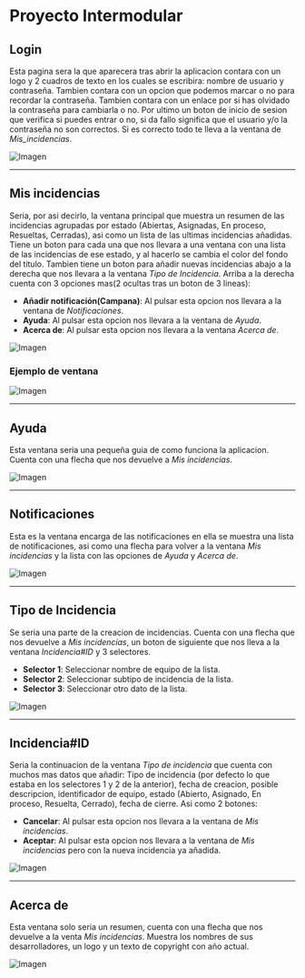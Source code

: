 # Proyecto Intermodular

## Login
Esta pagina sera la que aparecera tras abrir la aplicacion contara con un logo y 2 cuadros de texto en los cuales se escribira: nombre de usuario y contraseña. Tambien contara con un opcion que podemos marcar o no para recordar la contraseña. Tambien contara con un enlace por si has olvidado la contraseña para cambiarla o no. Por ultimo un boton de inicio de sesion que verifica si puedes entrar o no, si da fallo significa que el usuario y/o la contraseña no son correctos. Si es correcto todo te lleva a la ventana de _Mis_incidencias_.

![Imagen](Python_e_imagenes/Aplicacion_Movil/Login.png)

___

## Mis incidencias
Seria, por asi decirlo, la ventana principal que muestra un resumen de las incidencias agrupadas por estado (Abiertas, Asignadas, En proceso, Resueltas, Cerradas), asi como un lista de las ultimas incidencias añadidas. Tiene un boton para cada una que nos llevara a una ventana con una lista de las incidencias de ese estado, y al hacerlo se cambia el color del fondo del titulo. Tambien tiene un boton para añadir nuevas incidencias abajo a la derecha que nos llevara a la ventana _Tipo de Incidencia_. Arriba a la derecha cuenta con 3 opciones mas(2 ocultas tras un boton de 3 lineas):

- __Añadir notificación(Campana)__: Al pulsar esta opcion nos llevara a la ventana de _Notificaciones_.
- __Ayuda__: Al pulsar esta opcion nos llevara a la ventana de _Ayuda_.
- __Acerca de__: Al pulsar esta opcion nos llevara a la ventana _Acerca de_.

![Imagen](Python_e_imagenes/Aplicacion_Movil/Mis_incidencias.png)

### Ejemplo de ventana

![Imagen](Python_e_imagenes/Aplicacion_Movil/Incidencia_abiertas.png)

___

## Ayuda
Esta ventana seria una pequeña guia de como funciona la aplicacion. Cuenta con una flecha que nos devuelve a _Mis incidencias_.

![Imagen](Python_e_imagenes/Aplicacion_Movil/Ayuda.png)

___

## Notificaciones
Esta es la ventana encarga de las notificaciones en ella se muestra una lista de notificaciones, asi como una flecha para volver a la ventana _Mis incidencias_ y la lista con las opciones de _Ayuda_ y _Acerca de_.

![Imagen](Python_e_imagenes/Aplicacion_Movil/Notificaciones.png)

___

## Tipo de Incidencia
Se seria una parte de la creacion de incidencias. Cuenta con una flecha que nos devuelve a _Mis incidencias_, un boton de siguiente que nos lleva a la ventana _Incidencia#ID_ y 3 selectores.

- __Selector 1__: Seleccionar nombre de equipo de la lista.
- __Selector 2__: Seleccionar subtipo de incidencia de la lista.
- __Selector 3__: Seleccionar otro dato de la lista.

![Imagen](Python_e_imagenes/Aplicacion_Movil/Tipo_incidencia.png)

___

## Incidencia#ID
Seria la continuacion de la ventana _Tipo de incidencia_ que cuenta con muchos mas datos que añadir: Tipo de incidencia (por defecto lo que estaba en los selectores 1 y 2 de la anterior), fecha de creacion, posible descripcion, identificador de equipo, estado (Abierto, Asignado, En proceso, Resuelta, Cerrado), fecha de cierre. Asi como 2 botones:

- __Cancelar__: Al pulsar esta opcion nos llevara a la ventana de _Mis incidencias_.
- __Aceptar__: Al pulsar esta opcion nos llevara a la ventana de _Mis incidencias_ pero con la nueva incidencia ya añadida.

![Imagen](Python_e_imagenes/Aplicacion_Movil/IncidenciaID.png)

___

## Acerca de
Esta ventana solo seria un resumen, cuenta con una flecha que nos devuelve a la venta _Mis incidencias_. Muestra los nombres de sus desarrolladores, un logo y un texto de copyright con año actual.

![Imagen](Python_e_imagenes/Aplicacion_Movil/Acerca_de.png)

